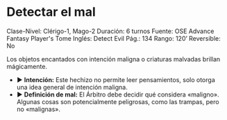 # Detectar el mal

Clase-Nivel: Clérigo-1, Mago-2
Duración: 6 turnos
Fuente: OSE Advance Fantasy Player's Tome
Inglés: Detect Evil
Pág.: 134
Rango: 120’
Reversible: No

Los objetos encantados con intención maligna o criaturas malvadas brillan mágicamente. 

- ▶ **Intención:** Este hechizo no permite leer pensamientos, solo otorga una idea general de intención maligna.
- ▶ **Definición de mal:** El Árbitro debe decidir qué considera «maligno». Algunas cosas son potencialmente peligrosas, como las trampas, pero no «malignas».